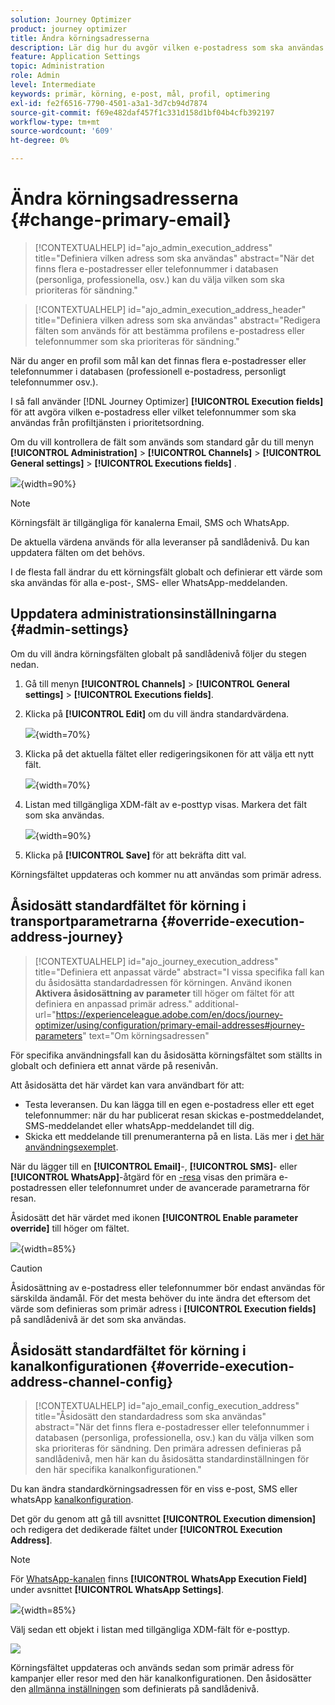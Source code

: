 ```yaml
---
solution: Journey Optimizer
product: journey optimizer
title: Ändra körningsadresserna
description: Lär dig hur du avgör vilken e-postadress som ska användas från profiltjänsten.
feature: Application Settings
topic: Administration
role: Admin
level: Intermediate
keywords: primär, körning, e-post, mål, profil, optimering
exl-id: fe2f6516-7790-4501-a3a1-3d7cb94d7874
source-git-commit: f69e482daf457f1c331d158d1bf04b4cfb392197
workflow-type: tm+mt
source-wordcount: '609'
ht-degree: 0%

---
```


# Ändra körningsadresserna {#change-primary-email}

>[!CONTEXTUALHELP]
>id="ajo_admin_execution_address"
>title="Definiera vilken adress som ska användas"
>abstract="När det finns flera e-postadresser eller telefonnummer i databasen (personliga, professionella, osv.) kan du välja vilken som ska prioriteras för sändning."

>[!CONTEXTUALHELP]
>id="ajo_admin_execution_address_header"
>title="Definiera vilken adress som ska användas"
>abstract="Redigera fälten som används för att bestämma profilens e-postadress eller telefonnummer som ska prioriteras för sändning."

När du anger en profil som mål kan det finnas flera e-postadresser eller telefonnummer i databasen (professionell e-postadress, personligt telefonnummer osv.).

I så fall använder [!DNL Journey Optimizer] **[!UICONTROL Execution fields]** för att avgöra vilken e-postadress eller vilket telefonnummer som ska användas från profiltjänsten i prioritetsordning.

Om du vill kontrollera de fält som används som standard går du till menyn **[!UICONTROL Administration]** > **[!UICONTROL Channels]** > **[!UICONTROL General settings]** > **[!UICONTROL Executions fields]** .

![](assets/primary-address-execution-fields.png){width=90%}

>[!NOTE]
>
>Körningsfält är tillgängliga för kanalerna Email, SMS och WhatsApp.

De aktuella värdena används för alla leveranser på sandlådenivå. Du kan uppdatera fälten om det behövs.

I de flesta fall ändrar du ett körningsfält globalt och definierar ett värde som ska användas för alla e-post-, SMS- eller WhatsApp-meddelanden.

## Uppdatera administrationsinställningarna {#admin-settings}

Om du vill ändra körningsfälten globalt på sandlådenivå följer du stegen nedan.

1. Gå till menyn **[!UICONTROL Channels]** > **[!UICONTROL General settings]** > **[!UICONTROL Executions fields]**.

1. Klicka på **[!UICONTROL Edit]** om du vill ändra standardvärdena.

   ![](assets/primary-address-edit.png){width=70%}

1. Klicka på det aktuella fältet eller redigeringsikonen för att välja ett nytt fält.

   ![](assets/primary-address-edit-field.png){width=70%}

1. Listan med tillgängliga XDM-fält av e-posttyp visas. Markera det fält som ska användas.

   ![](assets/primary-address-select-field.png){width=90%}

1. Klicka på **[!UICONTROL Save]** för att bekräfta ditt val.

Körningsfältet uppdateras och kommer nu att användas som primär adress.

<!--1. You can also select an additional field to use as secondary email address. This allows you to determine which field to use if the primary field is empty for a profile. -->

## Åsidosätt standardfältet för körning i transportparametrarna {#override-execution-address-journey}

>[!CONTEXTUALHELP]
>id="ajo_journey_execution_address"
>title="Definiera ett anpassat värde"
>abstract="I vissa specifika fall kan du åsidosätta standardadressen för körningen. Använd ikonen **Aktivera åsidosättning av parameter** till höger om fältet för att definiera en anpassad primär adress."
>additional-url="https://experienceleague.adobe.com/en/docs/journey-optimizer/using/configuration/primary-email-addresses#journey-parameters" text="Om körningsadressen"

För specifika användningsfall kan du åsidosätta körningsfältet som ställts in globalt och definiera ett annat värde på resenivån.

Att åsidosätta det här värdet kan vara användbart för att:

* Testa leveransen. Du kan lägga till en egen e-postadress eller ett eget telefonnummer: när du har publicerat resan skickas e-postmeddelandet, SMS-meddelandet eller whatsApp-meddelandet till dig.
* Skicka ett meddelande till prenumeranterna på en lista. Läs mer i [det här användningsexemplet](../building-journeys/message-to-subscribers-uc.md).

När du lägger till en **[!UICONTROL Email]**-, **[!UICONTROL SMS]**- eller **[!UICONTROL WhatsApp]**-åtgärd för en [-resa](../email/create-email.md#create-email-journey-campaign) visas den primära e-postadressen eller telefonnumret under de avancerade parametrarna för resan.

Åsidosätt det här värdet med ikonen **[!UICONTROL Enable parameter override]** till höger om fältet.

![](assets/journey-enable-parameter-override.png){width=85%}

>[!CAUTION]
>
>Åsidosättning av e-postadress eller telefonnummer bör endast användas för särskilda ändamål. För det mesta behöver du inte ändra det eftersom det värde som definieras som primär adress i **[!UICONTROL Execution fields]** på sandlådenivå är det som ska användas.

## Åsidosätt standardfältet för körning i kanalkonfigurationen {#override-execution-address-channel-config}

>[!CONTEXTUALHELP]
>id="ajo_email_config_execution_address"
>title="Åsidosätt den standardadress som ska användas"
>abstract="När det finns flera e-postadresser eller telefonnummer i databasen (personliga, professionella, osv.) kan du välja vilken som ska prioriteras för sändning. Den primära adressen definieras på sandlådenivå, men här kan du åsidosätta standardinställningen för den här specifika kanalkonfigurationen."

Du kan ändra standardkörningsadressen för en viss e-post, SMS eller whatsApp [kanalkonfiguration](channel-surfaces.md).

Det gör du genom att gå till avsnittet **[!UICONTROL Execution dimension]** och redigera det dedikerade fältet under **[!UICONTROL Execution Address]**.

>[!NOTE]
>
>För [WhatsApp-kanalen](../whatsapp/whatsapp-configuration.md#whatsapp-configuration) finns **[!UICONTROL WhatsApp Execution Field]** under avsnittet **[!UICONTROL WhatsApp Settings]**.

![](assets/sms-config-execution-address.png){width=85%}

Välj sedan ett objekt i listan med tillgängliga XDM-fält för e-posttyp.

![](assets/sms-config-execution-field.png)

Körningsfältet uppdateras och används sedan som primär adress för kampanjer eller resor med den här kanalkonfigurationen. Den åsidosätter den [allmänna inställningen](#admin-settings) som definierats på sandlådenivå.

<!--[Learn more on the execution address in the email configuration ](../email/email-settings.md#execution-address)-->
